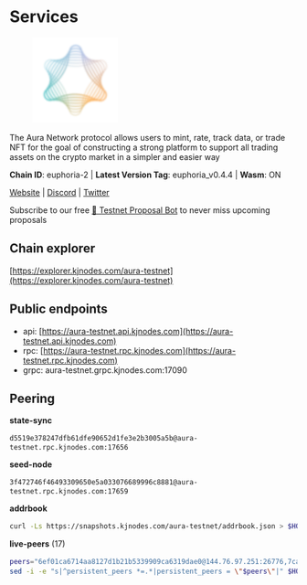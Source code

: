 # Services

<figure><img src="https://raw.githubusercontent.com/kj89/cosmos-images/main/logos/aura.png" width="150" alt=""><figcaption></figcaption></figure>

The Aura Network protocol allows users to mint, rate, track data,  or trade NFT for the goal of constructing a strong platform to  support all trading assets on the crypto market in a simpler and easier way

**Chain ID**: euphoria-2 | **Latest Version Tag**: euphoria_v0.4.4 | **Wasm**: ON

[Website](https://aura.network) | [Discord](https://discord.gg/hpvF5QcWRf) | [Twitter](https://twitter.com/AuraNetworkHQ)



Subscribe to our free [🤖 Testnet Proposal Bot](https://t.me/kjnodes_testnet_proposal_bot) to never miss upcoming proposals


## Chain explorer
[https://explorer.kjnodes.com/aura-testnet](https://explorer.kjnodes.com/aura-testnet)

## Public endpoints

* api: [https://aura-testnet.api.kjnodes.com](https://aura-testnet.api.kjnodes.com)
* rpc: [https://aura-testnet.rpc.kjnodes.com](https://aura-testnet.rpc.kjnodes.com)
* grpc: aura-testnet.grpc.kjnodes.com:17090

## Peering

**state-sync**

```text
d5519e378247dfb61dfe90652d1fe3e2b3005a5b@aura-testnet.rpc.kjnodes.com:17656
```

**seed-node**

```text
3f472746f46493309650e5a033076689996c8881@aura-testnet.rpc.kjnodes.com:17659
```

**addrbook**
```bash
curl -Ls https://snapshots.kjnodes.com/aura-testnet/addrbook.json > $HOME/.aura/config/addrbook.json
```

**live-peers** (17)
```bash
peers="6ef01ca6714aa8127d1b21b5339909ca6319dae0@144.76.97.251:26776,7cad1bcb2ad777dba21840832341f2ce14bae1a5@5.75.174.126:26656,d5519e378247dfb61dfe90652d1fe3e2b3005a5b@65.109.68.190:17656,b130852645cc3d7925cfccd14d97425a2260e7ec@65.109.82.106:19656,e874935eee84c8313dbb52ba497aed2d8d1f1245@65.108.237.231:27656,e7d497959ae94823a70fc4c1c7fe2bc31b2ead57@135.181.143.48:28656,402173d6f0715cd152a8df8e5db198811ced5603@38.242.206.189:26656,e3dbeeeb2dea9912610b92a436dfe3cb831a94e4@65.108.195.29:36126,3d6b07bdb11754c8c8512525dac109d8bdee3857@65.21.53.39:7656,241bd90cceab3ca7d5d4bcf79bca22c6255ec94b@135.148.233.0:26656,2e1407476ad3566eb11ac92ad1df4782c7ba83dd@18.143.61.108:26656,7812205773ac30f3d47200ac2391c79896c60135@54.254.220.113:26656,0770c2687cc34d59ca62270960d3ffcad6e42cf8@65.108.233.44:21656,b2394ad608075aa405cdf4ab55e36376d93f7b1d@65.108.206.118:56656,fdcc8f1ca406213d79947c5f38920a085ed90c0f@144.202.72.17:26676,f758144073cd69baabcb1ff04d1d1f0f1200f728@85.10.200.221:29656,7bc01325a59434dffaeef624c1c5f5f7b9fc826b@135.181.215.116:27656"
sed -i -e "s|^persistent_peers *=.*|persistent_peers = \"$peers\"|" $HOME/.aura/config/config.toml
```

